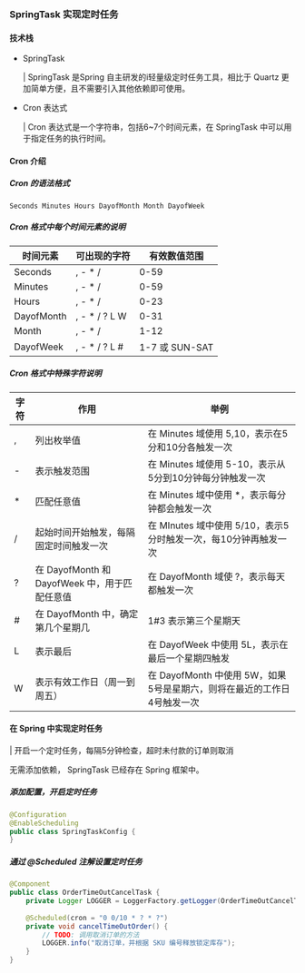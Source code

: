 ### SpringTask 实现定时任务

#### 技术栈

- SpringTask

  | SpringTask 是Spring 自主研发的i轻量级定时任务工具，相比于 Quartz 更加简单方便，且不需要引入其他依赖即可使用。

- Cron 表达式

  | Cron 表达式是一个字符串，包括6~7个时间元素，在 SpringTask 中可以用于指定任务的执行时间。

#### Cron 介绍

##### Cron 的语法格式

```
Seconds Minutes Hours DayofMonth Month DayofWeek
```

##### Cron 格式中每个时间元素的说明

| 时间元素   | 可出现的字符  | 有效数值范围   |
| ---------- | ------------- | -------------- |
| Seconds    | , - * /       | 0-59           |
| Minutes    | , - * /       | 0-59           |
| Hours      | , - * /       | 0-23           |
| DayofMonth | , - * / ? L W | 0-31           |
| Month      | , - * /       | 1-12           |
| DayofWeek  | , - * / ? L # | 1-7 或 SUN-SAT |

##### Cron 格式中特殊字符说明

| 字符 | 作用                                          | 举例                                                         |
| ---- | --------------------------------------------- | ------------------------------------------------------------ |
| ,    | 列出枚举值                                    | 在 Minutes 域使用 5,10，表示在5分和10分各触发一次            |
| -    | 表示触发范围                                  | 在 Minutes 域使用 5-10，表示从5分到10分钟每分钟触发一次      |
| *    | 匹配任意值                                    | 在 Minutes 域中使用 *，表示每分钟都会触发一次                |
| /    | 起始时间开始触发，每隔固定时间触发一次        | 在 MInutes 域中使用 5/10，表示5分时触发一次，每10分钟再触发一次 |
| ?    | 在 DayofMonth 和 DayofWeek 中，用于匹配任意值 | 在 DayofMonth 域使 ?，表示每天都触发一次                     |
| #    | 在 DayofMonth 中，确定第几个星期几            | 1#3 表示第三个星期天                                         |
| L    | 表示最后                                      | 在 DayofWeek 中使用 5L，表示在最后一个星期四触发             |
| W    | 表示有效工作日（周一到周五）                  | 在 DayofMonth 中使用 5W，如果5号是星期六，则将在最近的工作日 4号触发一次 |



#### 在 Spring 中实现定时任务

| 开启一个定时任务，每隔5分钟检查，超时未付款的订单则取消

无需添加依赖， SpringTask 已经存在 Spring 框架中。

##### 添加配置，开启定时任务

```java
@Configuration
@EnableScheduling
public class SpringTaskConfig {
}
```

##### 通过 @Scheduled 注解设置定时任务

```java
@Component
public class OrderTimeOutCancelTask {
    private Logger LOGGER = LoggerFactory.getLogger(OrderTimeOutCancelTask.class);
    
    @Scheduled(cron = "0 0/10 * ? * ?")
    private void cancelTimeOutOrder() {
        // TODO: 调用取消订单的方法
        LOGGER.info("取消订单，并根据 SKU 编号释放锁定库存");
    }
}
```

